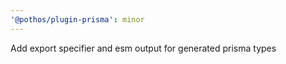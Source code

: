 ```yaml
---
'@pothos/plugin-prisma': minor
---
```


Add export specifier and esm output for generated prisma types
